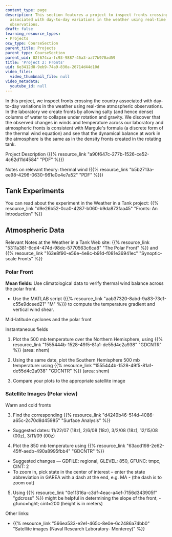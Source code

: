 ```yaml
---
content_type: page
description: This section features a project to inspect fronts crossing the country
  associated with day-to-day variations in the weather using real-time atmospheric
  observations.
draft: false
learning_resource_types:
- Projects
ocw_type: CourseSection
parent_title: Projects
parent_type: CourseSection
parent_uid: 02f674ca-fc93-9887-46a3-aa77b970ad59
title: 'Project 2: Fronts'
uid: 6e3412d8-9eb9-74a9-830a-26714d44d10d
video_files:
  video_thumbnail_file: null
video_metadata:
  youtube_id: null
---
```

In this project, we inspect fronts crossing the country associated with day-to-day variations in the weather using real-time atmospheric observations. In the laboratory we create fronts by allowing salty (and hence dense) columns of water to collapse under rotation and gravity. We discover that the observed changes in winds and temperature across our laboratory and atmospheric fronts is consistent with Margule's formula (a discrete form of the thermal wind equation) and see that the dynamical balance at work in the atmosphere is the same as in the density fronts created in the rotating tank.

Project Description ({{% resource_link "a90f647c-277b-1526-ce52-4c62d11d4584" "PDF" %}})

Notes on relevant theory: thermal wind ({{% resource_link "b5b2713a-ee98-4296-0630-961e0e4e7a52" "PDF" %}})

## Tank Experiments

You can read about the experiment in the Weather in a Tank project: {{% resource_link "d9e26b52-0ca0-4287-b060-b9da873faa45" "Fronts: An Introduction" %}}

## Atmospheric Data

Relevant Notes at the Weather in a Tank Web site: {{% resource_link "5311a381-6cd4-474d-98dc-5770563c6ca8" "The Polar Front" %}} and {{% resource_link "163e8f90-e56e-4e8c-b91d-f081e36941ec" "Synoptic-scale Fronts" %}}

### Polar Front

**Mean fields:** Use climatological data to verify thermal wind balance across the polar front.

- Use the MATLAB script ({{% resource_link "aab37320-8abd-9a83-73c1-c55e9dceed21" "M" %}}) to compute the temperature gradient and vertical wind shear.

Mid-latitude cyclones and the polar front

Instantaneous fields

1) Plot the 500 mb temperature over the Northern Hemisphere, using {{% resource_link "1555444b-1528-49f5-81a1-de55d4c2a938" "GDCNTR" %}} (area: nhem)

2) Using the same date, plot the Southern Hemisphere 500 mb temperature: using {{% resource_link "1555444b-1528-49f5-81a1-de55d4c2a938" "GDCNTR" %}} (area: shem)

3) Compare your plots to the appropriate satellite image

### Satellite Images (Polar view)

Warm and cold fronts

3) Find the corresponding {{% resource_link "d4249b46-514d-4086-a65c-2c70d8d45985" "Surface Analysis" %}}

- Suggested dates: 11/22/07 (18z), 2/6/08 (18z), 3/2/08 (18z), 12/15/08 (00z), 3/11/09 (00z)

4) Plot the 850 mb temperature using {{% resource_link "63acd198-2e62-45ff-aedb-490a8995fbb4" "GDCNTR" %}}

- Suggested changes — GDFILE: regional, GLEVEL: 850, GFUNC: tmpc, CINT: 2
- To zoom in, pick state in the center of interest – enter the state abbreviation in GAREA with a dash at the end, e.g. MA - (the dash is to zoom out)

5) Using {{% resource_link "0e11316a-c3df-4eac-a4ef-7156d343905f" "gdcross" %}} might be helpful in determining the slope of the front, - gfunc=hght; cint=200 (height is in meters)

Other links:

- {{% resource_link "566ea533-e2e1-465c-8e0e-6c2486a74bb0" "Satellite images (Naval Research Laboratory- Monterey)" %}}